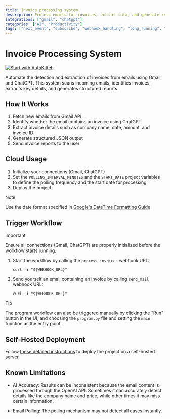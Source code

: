 ```yaml
---
title: Invoice processing system
description: Process emails for invoices, extract data, and generate reports
integrations: ["gmail", "chatgpt"]
categories: ["AI", "Productivity"]
tags: ["next_event", "subscribe", "webhook_handling", "long_running", "data_processing", "timeout_handling", "notifications"]
---
```


# Invoice Processing System

[![Start with AutoKitteh](https://autokitteh.com/assets/autokitteh-badge.svg)](https://app.autokitteh.cloud/template?name=invoice_processing)

Automate the detection and extraction of invoices from emails using Gmail and ChatGPT. This system scans incoming emails, identifies invoices, extracts key details, and generates structured reports.

## How It Works

1. Fetch new emails from Gmail API
2. Identify whether the email contains an invoice using ChatGPT
3. Extract invoice details such as company name, date, amount, and invoice ID
4. Generate structured JSON output
5. Send invoice reports to the user

## Cloud Usage

1. Initialize your connections (Gmail, ChatGPT)
2. Set the `POLLING_INTERVAL_MINUTES` and the `START_DATE` project variables to define the polling frequency and the start date for processing
3. Deploy the project

> [!NOTE]
> Use the date format specified in [Google's DateTime Formatting Guide](https://developers.google.com/gmail/markup/reference/datetime-formatting)

## Trigger Workflow

> [!IMPORTANT]
> Ensure all connections (Gmail, ChatGPT) are properly initialized before the workflow starts running.

1. Start the workflow by calling the `process_invoices` webhook URL:
   ```shell
   curl -i "${WEBHOOK_URL}"
   ```
2. Send yourself an email containing an invoice by calling `send_mail` webhook URL:
   ```shell
   curl -i "${WEBHOOK_URL}"
   ```

> [!TIP]
> The program workflow can also be triggered manually by clicking the "Run" button in the UI, and choosing the `program.py` file and setting the `main` function as the entry point.

## Self-Hosted Deployment

Follow [these detailed instructions](https://docs.autokitteh.com/get_started/deployment) to deploy the project on a self-hosted server.

## Known Limitations

- AI Accuracy: Results can be inconsistent because the email content is processed through the OpenAI API. Sometimes it can accurately detect details like the company name and price, while other times it may miss certain information.

- Email Polling: The polling mechanism may not detect all cases instantly.
